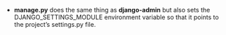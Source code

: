 - **manage.py** does the same thing as **django-admin** but also sets the DJANGO_SETTINGS_MODULE environment variable so that it points to the project’s settings.py file.
